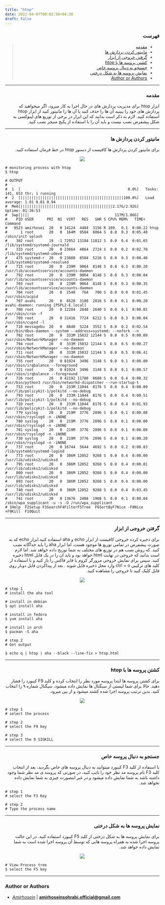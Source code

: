 ```yaml
---
title: "htop"
date: 2022-04-07T00:02:56+04:30
draft: False
---
```


<div dir='rtl'>

### فهرست

> - [مقدمه](#مقدمه)
> - [مانیتور کردن پردازش ها](#مانیتور-کردن-پردازش-ها)
> - [گرفتن خروجی از ابزار](#گرفتن-خروجی-از-ابزار)
> - [کشتن پروسه ها با htop](#کشتن-پروسه-ها-با-htop)
> - [جستجو به دنبال پروسه خاص](#جستجو-به-دنبال-پروسه-خاص)
> - [نمایش پروسه ها به شکل درختی](#نمایش-پروسه-ها-به-شکل-درختی)
> - [Author or Authors](#author-or-authors)
</div>

---
<div dir='rtl'>

### مقدمه
ابزار htop برای مدیریت پردازش های در حال اجرا به کار میرود، اگر میخواهید که پردازش های خود را ببینید آن ها را حذف کنید یا آن ها را مانیتور کنید از ابزار htop استفاده کنید. لازم به ذکر است بدانید که این ابزار در برخی از توزیع های لینوکسی به شکل پیشفرض نصب نیست و باید آن را با استفاده از پکیج منیجر نصب کنید.
</div>

---

<div dir='rtl'>

### مانیتور کردن پردازش ها

برای مانیتور کردن پردازش ها کافیست از دستور htop در خط فرمان استفاده کنید.
<p align = "center">
    <img src = "htop.png">
</p>
</div>

    # monitoring process with htop
    $ htop

    # OUTPUT
    #                                                                                    
    #  1  [                                                 0.0%]   Tasks: 141, 653 thr; 1 running
    #  2  [|||||||||||||||||||||||||||||||||||||||||||||||100.0%]   Load average: 1.01 0.81 0.94 
    #  Mem[||||||||||||||||||||||||||||||||||||||||||2.17G/2.92G]   Uptime: 01:36:53  
    #  Swp[||||                                       117M/1.86G]                     
    #    PID USER      PRI  NI  VIRT   RES   SHR S CPU% MEM%   TIME+  Command        
    #   9523 amirhosei  20   0 14124  4484  3156 R 109.  0.1  0:00.22 htop           
    #      1 root       20   0  164M  9584  6064 S  0.0  0.3  0:05.48 /sbin/init splash
    #    302 root       19  -1 72952 13184 11812 S  0.0  0.4  0:01.65 /lib/systemd/systemd-journald
    #    333 root       20   0 23664  4864  2724 S  0.0  0.2  0:02.70 /lib/systemd/systemd-udevd
    #    475 systemd-r  20   0 23888  8584  5216 S  0.0  0.3  0:00.40 /lib/systemd/systemd-resolved
    #    715 root       20   0  239M  9064  8148 S  0.0  0.3  0:00.20 /usr/lib/accountsservice/accounts-daemon
    #    792 root       20   0  239M  9064  8148 S  0.0  0.3  0:00.04 /usr/lib/accountsservice/accounts-daemon
    #    703 root       20   0  239M  9064  8148 S  0.0  0.3  0:00.35 /usr/lib/accountsservice/accounts-daemon
    #    704 root       20   0  2540   764   700 S  0.0  0.0  0:01.45 /usr/sbin/acpid 
    #    707 avahi      20   0  8520  3108  2816 S  0.0  0.1  0:00.20 avahi-daemon: running [P5PL2-E.local]
    #    708 root       20   0 12284  2848  2640 S  0.0  0.1  0:00.01 /usr/sbin/cron -f
    #    709 root       20   0 31416  7724  6212 S  0.0  0.3  0:00.04 /usr/sbin/cupsd -l
    #    710 messagebu  20   0  8840  5224  3552 S  0.0  0.2  0:02.54 /usr/bin/dbus-daemon --system --address=systemd: --nofork --n
    #    782 root       20   0  333M 15032 12144 S  0.0  0.5  0:00.09 /usr/sbin/NetworkManager --no-daemon
    #    794 root       20   0  333M 15032 12144 S  0.0  0.5  0:00.27 /usr/sbin/NetworkManager --no-daemon
    #    711 root       20   0  333M 15032 12144 S  0.0  0.5  0:06.41 /usr/sbin/NetworkManager --no-daemon
    #    755 root       20   0 81924  3496  3148 S  0.0  0.1  0:00.00 /usr/sbin/irqbalance --foreground
    #    721 root       20   0 81924  3496  3148 S  0.0  0.1  0:00.57 /usr/sbin/irqbalance --foreground
    #    726 root       20   0 42192 11780  8688 S  0.0  0.4  0:00.32 /usr/bin/python3 /usr/bin/networkd-dispatcher --run-startup-t
    #    753 root       20   0  233M 11044  8176 S  0.0  0.4  0:00.00 /usr/lib/policykit-1/polkitd --no-debug
    #    793 root       20   0  233M 11044  8176 S  0.0  0.4  0:00.51 /usr/lib/policykit-1/polkitd --no-debug
    #    728 root       20   0  233M 11044  8176 S  0.0  0.4  0:01.93 /usr/lib/policykit-1/polkitd --no-debug
    #    779 syslog     20   0  219M  3776  2896 S  0.0  0.1  0:00.08 /usr/sbin/rsyslogd -n -iNONE
    #    780 syslog     20   0  219M  3776  2896 S  0.0  0.1  0:00.00 /usr/sbin/rsyslogd -n -iNONE
    #    781 syslog     20   0  219M  3776  2896 S  0.0  0.1  0:00.08 /usr/sbin/rsyslogd -n -iNONE
    #    730 syslog     20   0  219M  3776  2896 S  0.0  0.1  0:00.20 /usr/sbin/rsyslogd -n -iNONE
    #    737 root       20   0 16744  5644  4692 S  0.0  0.2  0:00.83 /lib/systemd/systemd-logind
    #    773 root       20   0  386M 12052  9268 S  0.0  0.4  0:00.00 /usr/lib/udisks2/udisksd
    #    795 root       20   0  386M 12052  9268 S  0.0  0.4  0:00.01 /usr/lib/udisks2/udisksd
    #    860 root       20   0  386M 12052  9268 S  0.0  0.4  0:00.00 /usr/lib/udisks2/udisksd
    #    893 root       20   0  386M 12052  9268 S  0.0  0.4  0:00.00 /usr/lib/udisks2/udisksd
    #    740 root       20   0  386M 12052  9268 S  0.0  0.4  0:03.45 /usr/lib/udisks2/udisksd
    #    741 root       20   0 13676  2488  1908 S  0.0  0.1  0:00.04 /sbin/wpa_supplicant -u -s -O /run/wpa_supplicant
    # 1Help  F2Setup F3SearchF4FilterF5Tree  F6SortByF7Nice -F8Nice +F9Kill  F10Quit 


---
<div dir='rtl'>

### گرفتن خروجی از ابزار
برای ذخیره کرده خروجی کافیست از ابزار echo و aha استفاده کنید.ابزار echo که به صورت پیشفرض در تمامی توزیع ها موجود هست، اما ابزار aha را باید جداگانه نصب کنید. که روش نصب هم در توزیع های مختلف به شما توزیح داده خواهد شد. اما لازم است بدانید که خروجی در نهایت html خواهد بود و باید ان را در یک فایل html ذخیره کنید. سپس برای نمایش خروجی مرورگر کروم یا فایر فاکس را باز کنید و با استفاده از کلید های ترکیبی ctrl + o وارد محل ذخیره فایل شوید . بعد از پیداکردن فایل دوبار روی فایل کلیک کنید تا خروجی را مشاهده کنید.
<p align = "center">
    <img src = "saveoutput.png">
</p>
</div>

    # step 1 
    # install the aha tool

    # install in debian
    $ apt install aha

    # install in fedora 
    $ yum install aha

    # install in arch
    $ pacman -S aha

    # step 2
    # Get output 

    $ echo q | htop | aha --black --line-fix > htop.html




---
<div dir='rtl'>

### کشتن پروسه ها با htop
برای کشتن پروسه ها ابتدا پروسه مورد نظر را انتخاب کرده و کلید F9 کیبورد را فشار دهید. حالا برای شما لیستی از سیگنال ها نمایش داده میشود، سیگنال شماره ۹ را انتخاب کنید. بدین ترتیب پروسه اجرا شده کشته میشود و از بین میرود.
<p align = "center">
    <img src = "kill.png">
</p>
</div>

    # step 1
    # select the process

    # step 2
    # select the F9 key

    # step 3 
    # select the 9 SIGKILL


---
<div dir='rtl'>

### جستجو به دنبال پروسه خاص

با استفاده از کلید F3 کیبورد میتوانید به دنبال پروسه های خاص بگردید، بعد از انتخاب کلید F3 نام پروسه مد نظر خود را تایپ کنید، در صورتی که پروسه ی مد نظر شما وجود داشته باشد به شما نمایش داده میشود و در غیر اینصورت چیزی به شما نمایش داده نخواهد شد.

</div>
    
    # step 1 
    # select the F3 Key

    # step 2
    # Type the process name


---
<div dir='rtl'>

### نمایش پروسه ها به شکل درختی
برای نمایش پروسه ها به شکل درختی از کلید F5 کیبورد استفاده کنید. در این حالت پروسه اجرا شده به همراه پروسه هایی که توسط آن پروسه اجرا شده است به شما نمایش داده خواهد شد.
<p align = "center">
    <img src = "treeView.png">
</p>
</div>
    
    
    # View Process tree
    $ select the F5 key


---

### Author or Authors

- *[Amirhosein](https://github.com/amirhoseinsb)* | **<amirhoseinsohrabi.official@gmail.com>**
